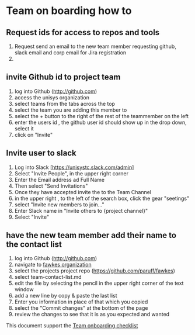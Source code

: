 # Team on boarding how to

## Request ids for access to repos and tools
1. Request send an email to the new team member requesting github, slack email and corp email for Jira registration
1. 

## invite Github id to project team
1. log into Github (http://github.com)
1. access the unisys organization 
1. select teams from the tabs across the top
1. select the team you are adding this member to
1. select the + button to the right of the rest of the teammember on the left
1. enter the users id , the github user id should show up in the drop down, select it 
1. click on "Invite"

## Invite user to slack 
1. Log into Slack [https://unisystc.slack.com/admin]
1. Select "Invite People", in the upper right corner
1. Enter the Email  address ad Full Name
1. Then select "Send Invitations"
1. Once they have accepted invite the to the Team Channel
1. in the upper right , to the left of the search box, click the gear "seetings"
1. select "Invite new members to join..."
1. Enter Slack name in "Invite others to {project channel}"
1. Select "Invite"

## have the new team member add their name to the contact list
1. log into Github (http://github.com)
2. navigate to [fawkes organization](https://github.com/paruff/fawkes)
1. select the projects project repo (https://github.com/paruff/fawkes)
2. select team-contact-list.md
2. edit the file by selecting the pencil in the upper right corner of the text window
2. add a new line by copy & paste the last list
2. Enter you information in place of that which you copied
2. select the "Commit changes" at the bottom of the page
2. review the changes to see that it is as you expected and wanted

This document support the [Team onboarding checklist](team-on-boarding-checklist.md)
